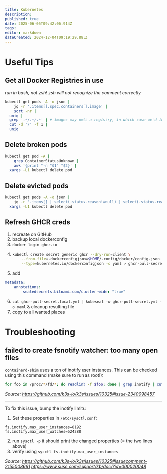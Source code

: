 ```yaml
---
title: Kubernetes
description: 
published: true
date: 2025-06-05T09:42:06.914Z
tags: 
editor: markdown
dateCreated: 2024-12-04T09:19:29.881Z
---
```


# Useful Tips
## Get all Docker Registries in use
*run in bash, not zsh! zsh will not recognize the comment correctly*
```bash
kubectl get pods -A -o json |
	jq -r '.items[].spec.containers[].image' |
	sort -nr |
  uniq |
  grep '.*/.*/.*' | # images may omit a registry, in which case we'd incorrectly use the image name as the registry
  cut -d '/' -f 1 |
  uniq
``` 

## Delete broken pods
```bash
kubectl get pod -A |
	grep ContainerStatusUnknown |
	awk '{print "-n "$1" "$2}' |
  xargs -L1 kubectl delete pod
```

## Delete evicted pods
```bash
kubectl get pods -A -o json |
	jq -r '.items[] | select(.status.reason!=null) | select(.status.reason | contains("Evicted")) | "-n \(.metadata.namespace) \(.metadata.name)"' |
  xargs -L1 kubectl delete pod
```

## Refresh GHCR creds
1. recreate on GitHub
2. backup local dockerconfig
3. `docker login ghcr.io`
4.  ```bash
	kubectl create secret generic ghcr --dry-run=client \
  		--from-file=.dockerconfigjson=$HOME/.config/docker/config.json \
  		--type=kubernetes.io/dockerconfigjson -o yaml > ghcr-pull-secret.local.yml
	```
5. add
```yml
metadata:
	annotations:
		sealedsecrets.bitnami.com/cluster-wide: "true"
```
6. `cat ghcr-pull-secret.local.yml | kubeseal -w ghcr-pull-secret.yml -o yaml` & cleanup resulting file
7. copy to all wanted places

# Troubleshooting
## failed to create fsnotify watcher: too many open files
`containerd-shim` uses a ton of inotify user instances. This can be checked using this command (make sure to run as root!):
```sh
for foo in /proc/*/fd/*; do readlink -f $foo; done | grep inotify | cut -d/ -f3 | xargs -I '{}' -- ps --no-headers -o comm {} | sort | uniq -c | sort -nr
```
*Source: https://github.com/k3s-io/k3s/issues/10325#issue-2340098457*

---

To fix this issue, bump the inotify limits:
1. Set these properties in `/etc/sysctl.conf`:
```
fs.inotify.max_user_instances=8192
fs.inotify.max_user_watches=524288
```
2. run `sysctl -p`
it should print the changed properties (= the two lines above)
3. verify using `sysctl fs.inotify.max_user_instances`

*Source:
https://github.com/k3s-io/k3s/issues/10325#issuecomment-2155008661
https://www.suse.com/support/kb/doc/?id=000020048*